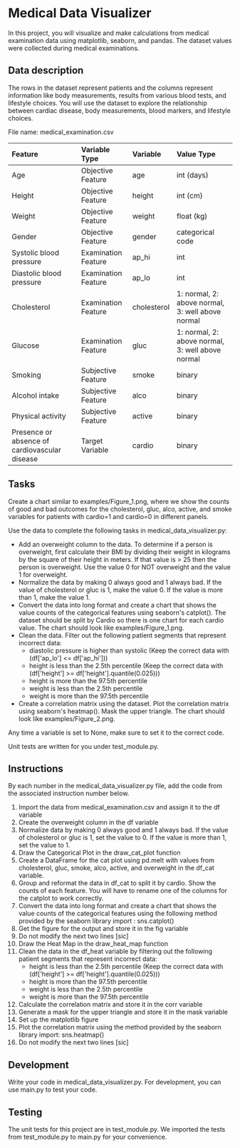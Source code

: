 <!-- markdownlint-disable MD007 -->
# Medical Data Visualizer

In this project, you will visualize and make calculations from medical examination data using matplotlib, seaborn, and pandas. The dataset values were collected during medical examinations.

## Data description

The rows in the dataset represent patients and the columns represent information like body measurements, results from various blood tests, and lifestyle choices. You will use the dataset to explore the relationship between cardiac disease, body measurements, blood markers, and lifestyle choices.

File name: medical_examination.csv

Feature| Variable Type|Variable|Value Type|
:-|:-|:-|:-|
Age|Objective Feature|age|int (days)|
Height|Objective Feature|height|int (cm)|
Weight|Objective Feature|weight|float (kg)|
Gender|Objective Feature|gender|categorical code|
Systolic blood pressure|Examination Feature|ap_hi|int|
Diastolic blood pressure|Examination Feature|ap_lo|int|
Cholesterol|Examination Feature|cholesterol|1: normal, 2: above normal, 3: well above normal|
Glucose|Examination Feature|gluc|1: normal, 2: above normal, 3: well above normal|
Smoking|Subjective Feature|smoke|binary|
Alcohol intake|Subjective Feature|alco|binary|
Physical activity|Subjective Feature|active|binary|
Presence or absence of cardiovascular disease|Target Variable|cardio|binary|

## Tasks

Create a chart similar to examples/Figure_1.png, where we show the counts of good and bad outcomes for the cholesterol, gluc, alco, active, and smoke variables for patients with cardio=1 and cardio=0 in different panels.

Use the data to complete the following tasks in medical_data_visualizer.py:

- Add an overweight column to the data. To determine if a person is overweight, first calculate their BMI by dividing their weight in kilograms by the square of their height in meters. If that value is > 25 then the person is overweight. Use the value 0 for NOT overweight and the value 1 for overweight.
- Normalize the data by making 0 always good and 1 always bad. If the value of cholesterol or gluc is 1, make the value 0. If the value is more than 1, make the value 1.
- Convert the data into long format and create a chart that shows the value counts of the categorical features using seaborn's catplot(). The dataset should be split by Cardio so there is one chart for each cardio value. The chart should look like examples/Figure_1.png.
- Clean the data. Filter out the following patient segments that represent incorrect data:
    - diastolic pressure is higher than systolic (Keep the correct data with (df['ap_lo'] <= df['ap_hi']))
    - height is less than the 2.5th percentile (Keep the correct data with (df['height'] >= df['height'].quantile(0.025)))
    - height is more than the 97.5th percentile
    - weight is less than the 2.5th percentile
    - weight is more than the 97.5th percentile
- Create a correlation matrix using the dataset. Plot the correlation matrix using seaborn's heatmap(). Mask the upper triangle. The chart should look like examples/Figure_2.png.

Any time a variable is set to None, make sure to set it to the correct code.

Unit tests are written for you under test_module.py.

## Instructions

By each number in the medical_data_visualizer.py file, add the code from the associated instruction number below.

1. Import the data from medical_examination.csv and assign it to the df variable
1. Create the overweight column in the df variable
1. Normalize data by making 0 always good and 1 always bad. If the value of cholesterol or gluc is 1, set the value to 0. If the value is more than 1, set the value to 1.
1. Draw the Categorical Plot in the draw_cat_plot function
1. Create a DataFrame for the cat plot using pd.melt with values from cholesterol, gluc, smoke, alco, active, and overweight in the df_cat variable.
1. Group and reformat the data in df_cat to split it by cardio. Show the counts of each feature. You will have to rename one of the columns for the catplot to work correctly.
1. Convert the data into long format and create a chart that shows the value counts of the categorical features using the following method provided by the seaborn library import : sns.catplot()
1. Get the figure for the output and store it in the fig variable
1. Do not modify the next two lines \[sic\]
1. Draw the Heat Map in the draw_heat_map function
1. Clean the data in the df_heat variable by filtering out the following patient segments that represent incorrect data:
    - height is less than the 2.5th percentile (Keep the correct data with (df['height'] >= df['height'].quantile(0.025)))
    - height is more than the 97.5th percentile
    - weight is less than the 2.5th percentile
    - weight is more than the 97.5th percentile
1. Calculate the correlation matrix and store it in the corr variable
1. Generate a mask for the upper triangle and store it in the mask variable
1. Set up the matplotlib figure
1. Plot the correlation matrix using the method provided by the seaborn library import: sns.heatmap()
1. Do not modify the next two lines \[sic\]

## Development

Write your code in medical_data_visualizer.py. For development, you can use main.py to test your code.

## Testing

The unit tests for this project are in test_module.py. We imported the tests from test_module.py to main.py for your convenience.
